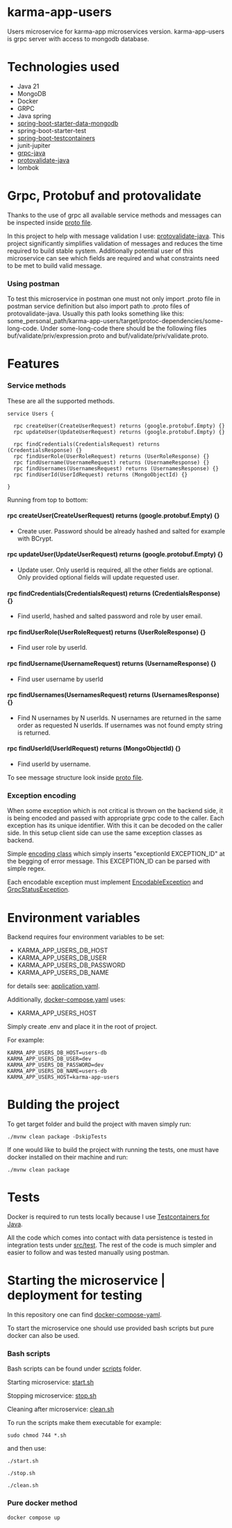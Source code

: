 # karma-app-users
Users microservice for karma-app microservices version. karma-app-users is grpc server with access to mongodb database.

# Technologies used
- Java 21
- MongoDB
- Docker
- GRPC
- Java spring
- [spring-boot-starter-data-mongodb](https://docs.spring.io/spring-data/mongodb/docs/current/reference/html/)
- spring-boot-starter-test
- [spring-boot-testcontainers](https://spring.io/blog/2023/06/23/improved-testcontainers-support-in-spring-boot-3-1)
- junit-jupiter
- [grpc-java](https://github.com/grpc/grpc-java)
- [protovalidate-java](https://github.com/bufbuild/protovalidate-java)
- lombok

# Grpc, Protobuf and protovalidate
Thanks to the use of grpc all available service methods and messages can be
inspected inside [proto file](https://github.com/msik-404/karma-app-users/blob/main/src/main/proto/karma_app_users.proto).

In this project to help with message validation I use: [protovalidate-java](https://github.com/bufbuild/protovalidate-java).
This project significantly simplifies validation of messages and reduces the time required to build stable system.
Additionally potential user of this microservice can see which fields are required and what
constraints need to be met to build valid message.

### Using postman
To test this microservice in postman one must not only import .proto file in postman service definition but also import
path to .proto files of protovalidate-java. Usually this path looks something like this:
some_personal_path/karma-app-users/target/protoc-dependencies/some-long-code. Under some-long-code there should be the
following files buf/validate/priv/expression.proto and buf/validate/priv/validate.proto.

# Features

### Service methods
These are all the supported methods.

```
service Users {

  rpc createUser(CreateUserRequest) returns (google.protobuf.Empty) {}
  rpc updateUser(UpdateUserRequest) returns (google.protobuf.Empty) {}

  rpc findCredentials(CredentialsRequest) returns (CredentialsResponse) {}
  rpc findUserRole(UserRoleRequest) returns (UserRoleResponse) {}
  rpc findUsername(UsernameRequest) returns (UsernameResponse) {}
  rpc findUsernames(UsernamesRequest) returns (UsernamesResponse) {}
  rpc findUserId(UserIdRequest) returns (MongoObjectId) {}

}

```
Running from top to bottom:

#### rpc createUser(CreateUserRequest) returns (google.protobuf.Empty) {}
- Create user. Password should be already hashed and salted for example with BCrypt.

#### rpc updateUser(UpdateUserRequest) returns (google.protobuf.Empty) {}
- Update user. Only userId is required, all the other fields are optional. Only provided optional fields will update 
requested user.

#### rpc findCredentials(CredentialsRequest) returns (CredentialsResponse) {}
- Find userId, hashed and salted password and role by user email.
#### rpc findUserRole(UserRoleRequest) returns (UserRoleResponse) {}
- Find user role by userId.
#### rpc findUsername(UsernameRequest) returns (UsernameResponse) {}
- Find user username by userId
#### rpc findUsernames(UsernamesRequest) returns (UsernamesResponse) {}
- Find N usernames by N userIds. N usernames are returned in the same order as requested N userIds. If usernames was
not found empty string is returned.
#### rpc findUserId(UserIdRequest) returns (MongoObjectId) {}
- Find userId by username.

To see message structure look inside [proto file](https://github.com/msik-404/karma-app-users/blob/main/src/main/proto/karma_app_users.proto).

### Exception encoding
When some exception which is not critical is thrown on the backend side, it is being encoded and passed with appropriate
grpc code to the caller. Each exception has its unique identifier. With this it can be decoded on the caller side.
In this setup client side can use the same exception classes as backend.

Simple [encoding class](https://github.com/msik-404/karma-app-users/blob/main/src/main/java/com/msik404/karmaappusers/encoding/ExceptionEncoder.java)
which simply inserts "exceptionId EXCEPTION_ID" at the begging of error message. This EXCEPTION_ID can be parsed with
simple regex.

Each encodable exception must implement [EncodableException](https://github.com/msik-404/karma-app-users/blob/main/src/main/java/com/msik404/karmaappusers/encoding/EncodableException.java)
and [GrpcStatusException](https://github.com/msik-404/karma-app-users/blob/main/src/main/java/com/msik404/karmaappusers/grpc/impl/exception/GrpcStatusException.java).

# Environment variables

Backend requires four environment variables to be set:
- KARMA_APP_USERS_DB_HOST
- KARMA_APP_USERS_DB_USER
- KARMA_APP_USERS_DB_PASSWORD
- KARMA_APP_USERS_DB_NAME

for details see: [application.yaml](https://github.com/msik-404/karma-app-users/blob/main/src/main/resources/application.yaml).

Additionally, [docker-compose.yaml](https://github.com/msik-404/karma-app-users/blob/main/docker-compose.yaml) uses:
- KARMA_APP_USERS_HOST

Simply create .env and place it in the root of project.

For example:
```
KARMA_APP_USERS_DB_HOST=users-db
KARMA_APP_USERS_DB_USER=dev
KARMA_APP_USERS_DB_PASSWORD=dev
KARMA_APP_USERS_DB_NAME=users-db
KARMA_APP_USERS_HOST=karma-app-users
```

# Bulding the project
To get target folder and build the project with maven simply run:
```
./mvnw clean package -DskipTests
```

If one would like to build the project with running the tests, one must have docker installed on their machine and run:
```
./mvnw clean package
```

# Tests
Docker is required to run tests locally because I use [Testcontainers for Java](https://java.testcontainers.org/).

All the code which comes into contact with data persistence is tested in integration tests under
[src/test](https://github.com/msik-404/karma-app-users/tree/main/src/test).
The rest of the code is much simpler and easier to follow and was tested manually using postman.

# Starting the microservice | deployment for testing
In this repository one can find [docker-compose-yaml](https://github.com/msik-404/karma-app-users/blob/main/docker-compose.yaml).

To start the microservice one should use provided bash scripts but pure docker can also be used.

### Bash scripts
Bash scripts can be found under [scripts](https://github.com/msik-404/karma-app-users/tree/main/scripts) folder.

Starting microservice: [start.sh](https://github.com/msik-404/karma-app-users/blob/main/scripts/start.sh)

Stopping microservice: [stop.sh](https://github.com/msik-404/karma-app-users/blob/main/scripts/stop.sh)

Cleaning after microservice: [clean.sh](https://github.com/msik-404/karma-app-users/blob/main/scripts/clean.sh)

To run the scripts make them executable for example:
```
sudo chmod 744 *.sh
```
and then use:
```
./start.sh
```
```
./stop.sh
```
```
./clean.sh
```

### Pure docker method
```
docker compose up
```
